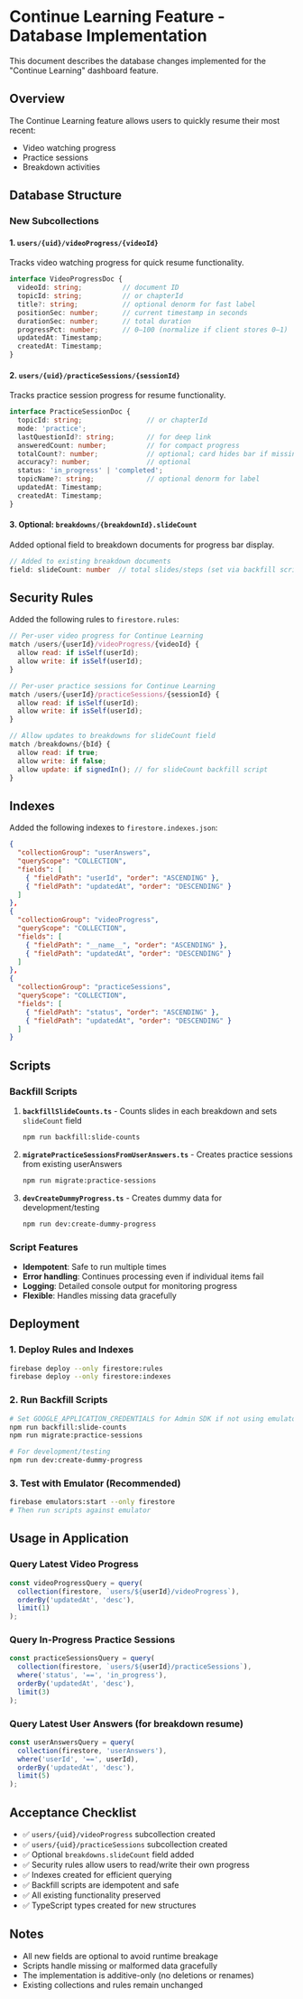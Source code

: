 # Continue Learning Feature - Database Implementation

This document describes the database changes implemented for the "Continue Learning" dashboard feature.

## Overview

The Continue Learning feature allows users to quickly resume their most recent:
- Video watching progress
- Practice sessions
- Breakdown activities

## Database Structure

### New Subcollections

#### 1. `users/{uid}/videoProgress/{videoId}`
Tracks video watching progress for quick resume functionality.

```typescript
interface VideoProgressDoc {
  videoId: string;          // document ID
  topicId: string;          // or chapterId
  title?: string;           // optional denorm for fast label
  positionSec: number;      // current timestamp in seconds
  durationSec: number;      // total duration
  progressPct: number;      // 0–100 (normalize if client stores 0–1)
  updatedAt: Timestamp;
  createdAt: Timestamp;
}
```

#### 2. `users/{uid}/practiceSessions/{sessionId}`
Tracks practice session progress for resume functionality.

```typescript
interface PracticeSessionDoc {
  topicId: string;                // or chapterId
  mode: 'practice';
  lastQuestionId?: string;        // for deep link
  answeredCount: number;          // for compact progress
  totalCount?: number;            // optional; card hides bar if missing
  accuracy?: number;              // optional
  status: 'in_progress' | 'completed';
  topicName?: string;             // optional denorm for label
  updatedAt: Timestamp;
  createdAt: Timestamp;
}
```

#### 3. Optional: `breakdowns/{breakdownId}.slideCount`
Added optional field to breakdown documents for progress bar display.

```typescript
// Added to existing breakdown documents
field: slideCount: number  // total slides/steps (set via backfill script)
```

## Security Rules

Added the following rules to `firestore.rules`:

```javascript
// Per-user video progress for Continue Learning
match /users/{userId}/videoProgress/{videoId} {
  allow read: if isSelf(userId);
  allow write: if isSelf(userId);
}

// Per-user practice sessions for Continue Learning
match /users/{userId}/practiceSessions/{sessionId} {
  allow read: if isSelf(userId);
  allow write: if isSelf(userId);
}

// Allow updates to breakdowns for slideCount field
match /breakdowns/{bId} {
  allow read: if true;
  allow write: if false;
  allow update: if signedIn(); // for slideCount backfill script
}
```

## Indexes

Added the following indexes to `firestore.indexes.json`:

```json
{
  "collectionGroup": "userAnswers",
  "queryScope": "COLLECTION",
  "fields": [
    { "fieldPath": "userId", "order": "ASCENDING" },
    { "fieldPath": "updatedAt", "order": "DESCENDING" }
  ]
},
{
  "collectionGroup": "videoProgress",
  "queryScope": "COLLECTION",
  "fields": [
    { "fieldPath": "__name__", "order": "ASCENDING" },
    { "fieldPath": "updatedAt", "order": "DESCENDING" }
  ]
},
{
  "collectionGroup": "practiceSessions",
  "queryScope": "COLLECTION",
  "fields": [
    { "fieldPath": "status", "order": "ASCENDING" },
    { "fieldPath": "updatedAt", "order": "DESCENDING" }
  ]
}
```

## Scripts

### Backfill Scripts

1. **`backfillSlideCounts.ts`** - Counts slides in each breakdown and sets `slideCount` field
   ```bash
   npm run backfill:slide-counts
   ```

2. **`migratePracticeSessionsFromUserAnswers.ts`** - Creates practice sessions from existing userAnswers
   ```bash
   npm run migrate:practice-sessions
   ```

3. **`devCreateDummyProgress.ts`** - Creates dummy data for development/testing
   ```bash
   npm run dev:create-dummy-progress
   ```

### Script Features

- **Idempotent**: Safe to run multiple times
- **Error handling**: Continues processing even if individual items fail
- **Logging**: Detailed console output for monitoring progress
- **Flexible**: Handles missing data gracefully

## Deployment

### 1. Deploy Rules and Indexes
```bash
firebase deploy --only firestore:rules
firebase deploy --only firestore:indexes
```

### 2. Run Backfill Scripts
```bash
# Set GOOGLE_APPLICATION_CREDENTIALS for Admin SDK if not using emulator
npm run backfill:slide-counts
npm run migrate:practice-sessions

# For development/testing
npm run dev:create-dummy-progress
```

### 3. Test with Emulator (Recommended)
```bash
firebase emulators:start --only firestore
# Then run scripts against emulator
```

## Usage in Application

### Query Latest Video Progress
```typescript
const videoProgressQuery = query(
  collection(firestore, `users/${userId}/videoProgress`),
  orderBy('updatedAt', 'desc'),
  limit(1)
);
```

### Query In-Progress Practice Sessions
```typescript
const practiceSessionsQuery = query(
  collection(firestore, `users/${userId}/practiceSessions`),
  where('status', '==', 'in_progress'),
  orderBy('updatedAt', 'desc'),
  limit(3)
);
```

### Query Latest User Answers (for breakdown resume)
```typescript
const userAnswersQuery = query(
  collection(firestore, 'userAnswers'),
  where('userId', '==', userId),
  orderBy('updatedAt', 'desc'),
  limit(5)
);
```

## Acceptance Checklist

- ✅ `users/{uid}/videoProgress` subcollection created
- ✅ `users/{uid}/practiceSessions` subcollection created
- ✅ Optional `breakdowns.slideCount` field added
- ✅ Security rules allow users to read/write their own progress
- ✅ Indexes created for efficient querying
- ✅ Backfill scripts are idempotent and safe
- ✅ All existing functionality preserved
- ✅ TypeScript types created for new structures

## Notes

- All new fields are optional to avoid runtime breakage
- Scripts handle missing or malformed data gracefully
- The implementation is additive-only (no deletions or renames)
- Existing collections and rules remain unchanged

